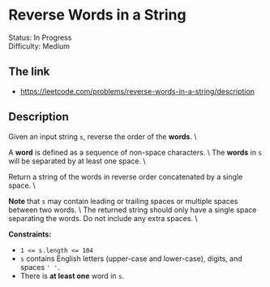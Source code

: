 # Reverse Words in a String

Status: In Progress \
Difficulty: Medium

## The link
- https://leetcode.com/problems/reverse-words-in-a-string/description

## Description
Given an input string `s`, reverse the order of the **words**. \

A **word** is defined as a sequence of non-space characters. \ 
The **words** in `s` will be separated by at least one space. \

Return a string of the words in reverse order concatenated by a single space. \

**Note** that `s` may contain leading or trailing spaces or multiple spaces between two words. \ 
The returned string should only have a single space separating the words. Do not include any extra spaces. \

**Constraints:**
- `1 <= s.length <= 104`
- `s` contains English letters (upper-case and lower-case), digits, and spaces `' '`.
- There is **at least one** word in `s`.

